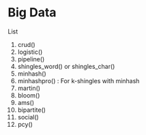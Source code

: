 
# Big Data
List 
1. crud()
2. logistic() 
3. pipeline()
4. shingles_word() or shingles_char()
5. minhash()
6. minhashpro() : For k-shingles with minhash
7. martin()
8. bloom()
9. ams()
10. bipartite()
11. social()
12. pcy()
